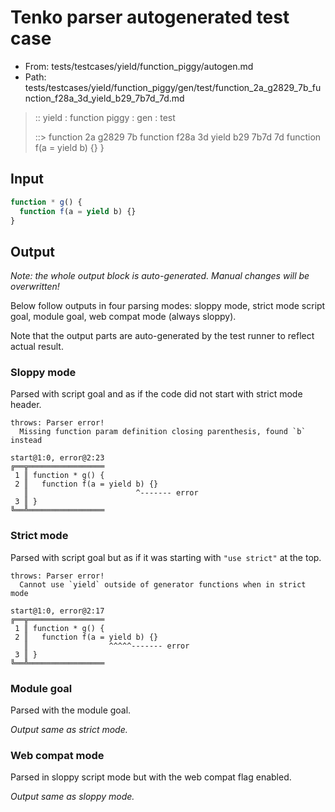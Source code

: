 # Tenko parser autogenerated test case

- From: tests/testcases/yield/function_piggy/autogen.md
- Path: tests/testcases/yield/function_piggy/gen/test/function_2a_g2829_7b_function_f28a_3d_yield_b29_7b7d_7d.md

> :: yield : function piggy : gen : test
>
> ::> function 2a g2829 7b function f28a 3d yield b29 7b7d 7d
>            function f(a = yield b) {}
>          }

## Input


`````js
function * g() {
  function f(a = yield b) {}
}
`````

## Output

_Note: the whole output block is auto-generated. Manual changes will be overwritten!_

Below follow outputs in four parsing modes: sloppy mode, strict mode script goal, module goal, web compat mode (always sloppy).

Note that the output parts are auto-generated by the test runner to reflect actual result.

### Sloppy mode

Parsed with script goal and as if the code did not start with strict mode header.

`````
throws: Parser error!
  Missing function param definition closing parenthesis, found `b` instead

start@1:0, error@2:23
╔══╦═════════════════
 1 ║ function * g() {
 2 ║   function f(a = yield b) {}
   ║                        ^------- error
 3 ║ }
╚══╩═════════════════

`````

### Strict mode

Parsed with script goal but as if it was starting with `"use strict"` at the top.

`````
throws: Parser error!
  Cannot use `yield` outside of generator functions when in strict mode

start@1:0, error@2:17
╔══╦═════════════════
 1 ║ function * g() {
 2 ║   function f(a = yield b) {}
   ║                  ^^^^^------- error
 3 ║ }
╚══╩═════════════════

`````


### Module goal

Parsed with the module goal.

_Output same as strict mode._

### Web compat mode

Parsed in sloppy script mode but with the web compat flag enabled.

_Output same as sloppy mode._
